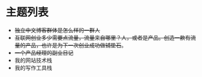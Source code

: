 # 主题列表
- ~~独立中文博客群体是怎么样的一群人~~
- ~~互联网创业多少需要点流量，流量来自哪里？人，或者是产品。创造一款有流量的产品，也许是为下一次创业成功做铺垫石~~。
- ~~一个产品经理的副业日记~~
- 我的网站技术栈
- 我的写作工具栈